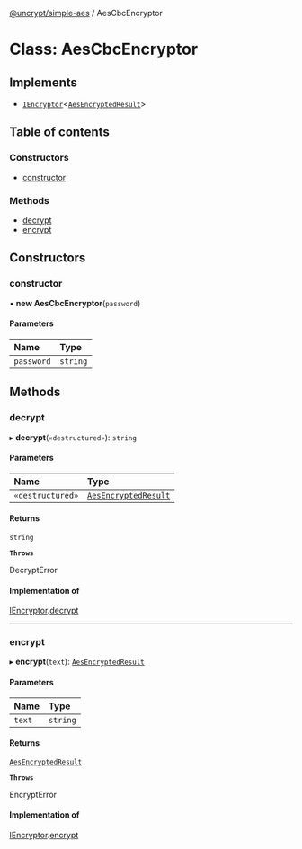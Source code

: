 [@uncrypt/simple-aes](../README.md) / AesCbcEncryptor

# Class: AesCbcEncryptor

## Implements

- [`IEncryptor`](../interfaces/IEncryptor.md)<[`AesEncryptedResult`](../README.md#aesencryptedresult)\>

## Table of contents

### Constructors

- [constructor](AesCbcEncryptor.md#constructor)

### Methods

- [decrypt](AesCbcEncryptor.md#decrypt)
- [encrypt](AesCbcEncryptor.md#encrypt)

## Constructors

### constructor

• **new AesCbcEncryptor**(`password`)

#### Parameters

| Name       | Type     |
| :--------- | :------- |
| `password` | `string` |

## Methods

### decrypt

▸ **decrypt**(`«destructured»`): `string`

#### Parameters

| Name             | Type                                                    |
| :--------------- | :------------------------------------------------------ |
| `«destructured»` | [`AesEncryptedResult`](../README.md#aesencryptedresult) |

#### Returns

`string`

**`Throws`**

DecryptError

#### Implementation of

[IEncryptor](../interfaces/IEncryptor.md).[decrypt](../interfaces/IEncryptor.md#decrypt)

---

### encrypt

▸ **encrypt**(`text`): [`AesEncryptedResult`](../README.md#aesencryptedresult)

#### Parameters

| Name   | Type     |
| :----- | :------- |
| `text` | `string` |

#### Returns

[`AesEncryptedResult`](../README.md#aesencryptedresult)

**`Throws`**

EncryptError

#### Implementation of

[IEncryptor](../interfaces/IEncryptor.md).[encrypt](../interfaces/IEncryptor.md#encrypt)
